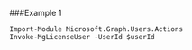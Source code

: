 ###Example 1
```
Import-Module Microsoft.Graph.Users.Actions
Invoke-MgLicenseUser -UserId $userId
```
